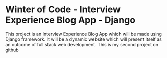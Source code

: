 # Winter of Code - Interview Experience Blog App - Django 
This project is an Interview Experience Blog App which will be made using Django framework. It will be a dynamic website which will present itself as an outcome of full stack web development. 
This is my second project on github